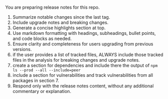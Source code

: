 You are preparing release notes for this repo.
1) Summarize notable changes since the last tag.
2) Include upgrade notes and breaking changes.
3) Generate a concise highlights section at top.
4) Use markdown formatting with headings, subheadings, bullet points, and code blocks as needed.
5) Ensure clarity and completeness for users upgrading from previous versions.
6) if the user provides a list of tracked files, ALWAYS include those tracked files in the analysis for breaking changes and upgrade notes.
7) create a section for dependencies and include there the output of `npm ls --prod --all --include=peer`
8) include a section for vulnerabilities and track vulnerabilities from all packages in section 7.
9) Respond only with the release notes content, without any additional commentary or explanation.